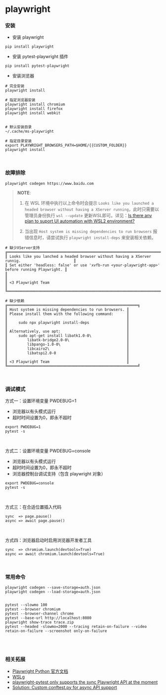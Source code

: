 # playwright


### 安装

- 安装 playwright
```
pip install playwright
```

- 安装 pytest-playwright 插件
```
pip install pytest-playwright
```

- 安装浏览器
```
# 完全安装
playwright install

# 指定浏览器安装
playwright install chromium
playwright install firefox
playwright install webkit


# 默认安装目录
~/.cache/ms-playwright

# 指定目录安装
export PLAYWRIGHT_BROWSERS_PATH=$HOME/{{CUSTOM_FOLDER}}
playwright install
```

<br>

### 故障排除


```
playwright codegen https://www.baidu.com
```

>**NOTE**:
>
> 1. 在 WSL 环境中执行以上命令时会提示 `Looks like you launched a headed browser without having a XServer running`，此时只需要以管理员身份执行 `wsl --update` 更新WSL即可。详见：[Is there any plan to suport UI automation with WSL2 environment?](https://github.com/microsoft/playwright/issues/13995)
> 
> 2. 当出现 `Host system is missing dependencies to run browsers` 报错信息时，请尝试执行 `playwright install-deps` 来安装相关依赖。
```
# 缺少XServer支持
╔══════════════════════════════════════════════════════════════════════════════════════════════════════════╗
║ Looks like you lanched a headed browser without having a XServer runnig.                        ║
║ Set either 'headless: false' or use 'xvfb-run <your-playwright-app>' before running Playwright. ║
║                                                                                                 ║
║ <3 Playwright Team                                                                              ║
╚══════════════════════════════════════════════════════════════════════════════════════════════════════════╝

# 缺少依赖
╔═══════════════════════════════════════════════════════════╗
║ Host system is missing dependencies to run browsers. ║
║ Please install them with the following command:      ║
║                                                      ║
║     sudo npx playwright install-deps                 ║
║                                                      ║
║ Alternatively, use apt:                              ║
║     sudo apt-get install libatk1.0-0\                ║
║         libatk-bridge2.0-0\                          ║
║         libpango-1.0-0\                              ║
║         libcairo2\                                   ║
║         libatspi2.0-0                                ║
║                                                      ║
║ <3 Playwright Team                                   ║
╚═══════════════════════════════════════════════════════════╝
```

<br>

### 调试模式

方式一：设置环境变量 PWDEBUG=1
  - 浏览器以有头模式运行
  - 超时时间设置为0，即永不超时


```
export PWDEBUG=1
pytest -s
```

<br>

方式二：设置环境变量 PWDEBUG=console
  - 浏览器以有头模式运行
  - 超时时间设置为0，即永不超时
  - 浏览器控制台调试支持（包含 playwright 对象）
```
export PWDEBUG=console
pytest -s
```

<br>

方式三：在合适位置插入代码
```
sync  => page.pause()
async => await page.pause()
```

<br>

方式四：浏览器启动时启用浏览器开发者工具
```
sync  => chromium.launch(devtools=True)
async => await chromium.launch(devtools=True)
```

<br>

### 常用命令

```console
playwright codegen --save-storage=auth.json
playwright codegen --load-storage=auth.json


pytest --slowmo 100
pytest --browser chromium
pytest --browser-channel chrome
pytest --base-url http://localhost:8080
playwright show-trace trace.zip
pytest --headed -slowmo=2000 --tracing retain-on-failure --video retain-on-failure --screenshot only-on-failure
```


<br><br>

### 相关拓展


- [Playwright Python 官方文档](https://playwright.dev/python/docs/intro)
- [WSLg](https://github.com/microsoft/wslg)
- [playwright-pytest only supports the sync Playwright API at the moment](https://github.com/microsoft/playwright-pytest/issues/74#issuecomment-916001720)
- [Solution: Custom conftest.py for async API support](https://github.com/microsoft/playwright-python/blob/main/tests/async/conftest.py)